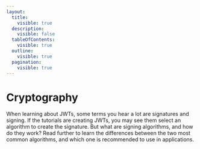 ```yaml
---
layout:
  title:
    visible: true
  description:
    visible: false
  tableOfContents:
    visible: true
  outline:
    visible: true
  pagination:
    visible: true
---
```


# Cryptography

When learning about JWTs, some terms you hear a lot are signatures and signing. If the tutorials are creating JWTs, you may see them select an algorithm to create the signature. But what are signing algorithms, and how do they work? Read further to learn the differences between the two most common algorithms, and which one is recommended to use in applications.
